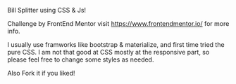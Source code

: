 Bill Splitter using CSS & Js!

Challenge by FrontEnd Mentor 
visit https://www.frontendmentor.io/ for more info.

I usually use framworks like bootstrap & materialize, and first time tried the pure CSS. I am not that good at CSS mostly at the responsive part, so please feel free to change some styles as needed.

Also Fork it if you liked!
